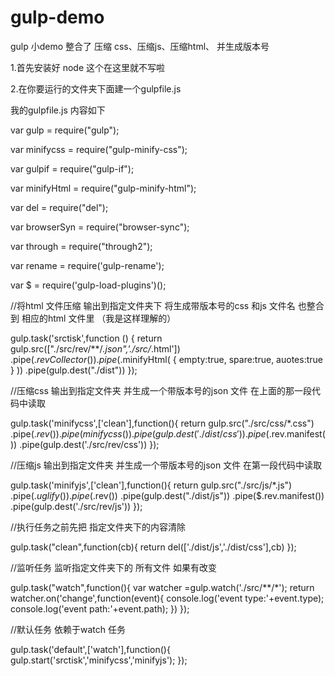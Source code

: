 # gulp-demo
gulp 小demo   整合了 压缩 css、压缩js、压缩html、 并生成版本号

1.首先安装好 node   这个在这里就不写啦

2.在你要运行的文件夹下面建一个gulpfile.js

我的gulpfile.js  内容如下

var gulp = require("gulp");

var minifycss = require("gulp-minify-css");

var gulpif = require("gulp-if");

var minifyHtml = require("gulp-minify-html");

var del = require("del");

var browserSyn = require("browser-sync");

var through = require("through2");

var rename = require('gulp-rename');

var $ = require('gulp-load-plugins')();

//将html 文件压缩  输出到指定文件夹下  将生成带版本号的css  和js 文件名 也整合到 相应的html 文件里  （我是这样理解的）

gulp.task('srctisk',function () {
	return gulp.src(["./src/rev/**/*.json",'./src/*.html'])
		.pipe($.revCollector())
		.pipe($.minifyHtml(
		{
				empty:true,
				spare:true,
				auotes:true
			}
		))
		.pipe(gulp.dest("./dist"))
});

//压缩css  输出到指定文件夹  并生成一个带版本号的json 文件  在上面的那一段代码中读取

gulp.task('minifycss',['clean'],function(){
	return gulp.src("./src/css/*.css")
		.pipe($.rev())
		.pipe(minifycss())
		.pipe(gulp.dest('./dist/css'))
		.pipe($.rev.manifest())
		.pipe(gulp.dest('./src/rev/css'))
});

//压缩js 输出到指定文件夹 并生成一个带版本号的json 文件  在第一段代码中读取

gulp.task('minifyjs',['clean'],function(){
	return gulp.src("./src/js/*.js")
		.pipe($.uglify())
		.pipe($.rev())
		.pipe(gulp.dest("./dist/js"))
		.pipe($.rev.manifest())
		.pipe(gulp.dest('./src/rev/js'))
});

//执行任务之前先把 指定文件夹下的内容清除

gulp.task("clean",function(cb){
	return del(['./dist/js','./dist/css'],cb)
});

//监听任务  监听指定文件夹下的 所有文件  如果有改变 

gulp.task("watch",function(){
	var watcher =gulp.watch('./src/**/*');
	return watcher.on('change',function(event){
		console.log('event type:'+event.type);
		console.log('event path:'+event.path);
	})
});

//默认任务  依赖于watch 任务  

gulp.task('default',['watch'],function(){
	gulp.start('srctisk','minifycss','minifyjs');
});

